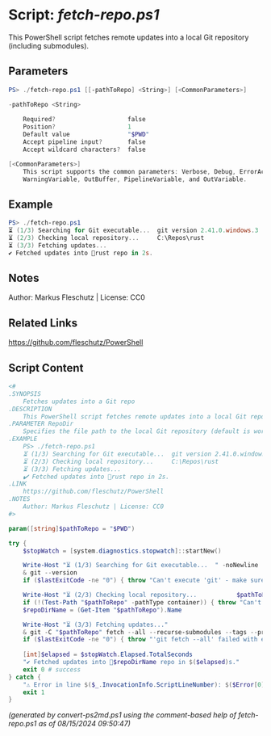 Script: *fetch-repo.ps1*
========================

This PowerShell script fetches remote updates into a local Git repository (including submodules).

Parameters
----------
```powershell
PS> ./fetch-repo.ps1 [[-pathToRepo] <String>] [<CommonParameters>]

-pathToRepo <String>
    
    Required?                    false
    Position?                    1
    Default value                "$PWD"
    Accept pipeline input?       false
    Accept wildcard characters?  false

[<CommonParameters>]
    This script supports the common parameters: Verbose, Debug, ErrorAction, ErrorVariable, WarningAction, 
    WarningVariable, OutBuffer, PipelineVariable, and OutVariable.
```

Example
-------
```powershell
PS> ./fetch-repo.ps1
⏳ (1/3) Searching for Git executable...  git version 2.41.0.windows.3
⏳ (2/3) Checking local repository...     C:\Repos\rust
⏳ (3/3) Fetching updates...
✔️ Fetched updates into 📂rust repo in 2s.

```

Notes
-----
Author: Markus Fleschutz | License: CC0

Related Links
-------------
https://github.com/fleschutz/PowerShell

Script Content
--------------
```powershell
<#
.SYNOPSIS
	Fetches updates into a Git repo
.DESCRIPTION
	This PowerShell script fetches remote updates into a local Git repository (including submodules).
.PARAMETER RepoDir
	Specifies the file path to the local Git repository (default is working directory).
.EXAMPLE
	PS> ./fetch-repo.ps1
	⏳ (1/3) Searching for Git executable...  git version 2.41.0.windows.3
	⏳ (2/3) Checking local repository...     C:\Repos\rust
	⏳ (3/3) Fetching updates...
	✔️ Fetched updates into 📂rust repo in 2s.
.LINK
	https://github.com/fleschutz/PowerShell
.NOTES
	Author: Markus Fleschutz | License: CC0
#>

param([string]$pathToRepo = "$PWD")

try {
	$stopWatch = [system.diagnostics.stopwatch]::startNew()

	Write-Host "⏳ (1/3) Searching for Git executable...  " -noNewline
	& git --version
	if ($lastExitCode -ne "0") { throw "Can't execute 'git' - make sure Git is installed and available" }

	Write-Host "⏳ (2/3) Checking local repository...           $pathToRepo"
	if (!(Test-Path "$pathToRepo" -pathType container)) { throw "Can't access folder: $pathToRepo" }
	$repoDirName = (Get-Item "$pathToRepo").Name

	Write-Host "⏳ (3/3) Fetching updates..."
	& git -C "$pathToRepo" fetch --all --recurse-submodules --tags --prune --prune-tags --force --quiet
	if ($lastExitCode -ne "0") { throw "'git fetch --all' failed with exit code $lastExitCode" }
	
	[int]$elapsed = $stopWatch.Elapsed.TotalSeconds
	"✔️ Fetched updates into 📂$repoDirName repo in $($elapsed)s."
	exit 0 # success
} catch {
	"⚠️ Error in line $($_.InvocationInfo.ScriptLineNumber): $($Error[0])"
	exit 1
}
```

*(generated by convert-ps2md.ps1 using the comment-based help of fetch-repo.ps1 as of 08/15/2024 09:50:47)*
